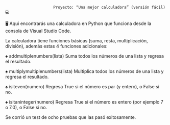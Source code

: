                          Proyecto: “Una mejor calculadora” (versión fácil)💻

🖥  Aqui encontrarás una calculadora en Python que funciona desde la consola de Visual Studio Code.

La calculadora tiene funciones básicas (suma, resta, multiplicación, división), además estas  4 funciones adicionales:



♠ addmultiplenumbers(lista)
   Suma todos los números de una lista y regresa el resultado.

♠ multiplymultiplenumbers(lista)
   Multiplica todos los números de una lista y regresa el resultado.
   
♠ isiteven(numero)
   Regresa True si el número es par (y entero), o False si no.

♠ isitaninteger(numero)
   Regresa True si el número es entero (por ejemplo 7 o 7.0), o False si no.

  
Se corrió un test de ocho pruebas que las pasó exitosamente.

